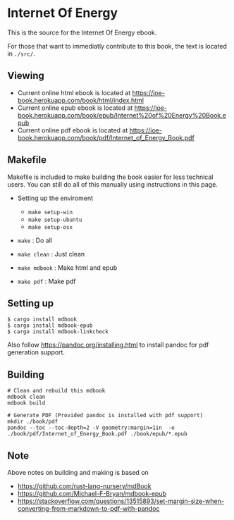 # Internet Of Energy

This is the source for the Internet Of Energy ebook.

For those that want to immediatly contribute to this book, the text is located in `./src/`.

## Viewing

* Current online html ebook is located at https://ioe-book.herokuapp.com/book/html/index.html
* Current online epub ebook is located at https://ioe-book.herokuapp.com/book/epub/Internet%20of%20Energy%20Book.epub
* Current online pdf ebook is located at https://ioe-book.herokuapp.com/book/pdf/Internet_of_Energy_Book.pdf

## Makefile

Makefile is included to make building the book easier for less technical users. You can still do all of this manually using instructions in this page.

* Setting up the enviroment
  - `make setup-win`
  - `make setup-ubuntu`
  - `make setup-osx`

* `make` : Do all

* `make clean` : Just clean

* `make mdbook` : Make html and epub

* `make pdf` : Make pdf


## Setting up

```
$ cargo install mdbook
$ cargo install mdbook-epub
$ cargo install mdbook-linkcheck
```

Also follow https://pandoc.org/installing.html to install pandoc for pdf generation support.

## Building

```
# Clean and rebuild this mdbook
mdbook clean
mdbook build

# Generate PDF (Provided pandoc is installed with pdf support)
mkdir ./book/pdf
pandoc --toc --toc-depth=2 -V geometry:margin=1in  -o ./book/pdf/Internet_of_Energy_Book.pdf ./book/epub/*.epub
```


## Note

Above notes on building and making is based on

* https://github.com/rust-lang-nursery/mdBook
* https://github.com/Michael-F-Bryan/mdbook-epub
* https://stackoverflow.com/questions/13515893/set-margin-size-when-converting-from-markdown-to-pdf-with-pandoc